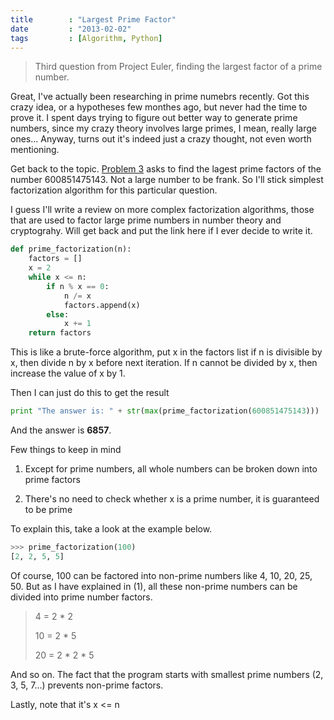 ```yaml
---
title        : "Largest Prime Factor"
date         : "2013-02-02"
tags         : [Algorithm, Python]
---
```


> Third question from Project Euler, finding the largest factor of a prime
> number.

Great, I've actually been researching in prime numebrs recently. Got this crazy
idea, or a hypotheses few monthes ago, but never had the time to prove it. I spent
days trying to figure out better way to generate prime numbers, since my crazy
theory involves large primes, I mean, really large ones... Anyway, turns out
it's indeed just a crazy thought, not even worth mentioning.

Get back to the topic. [Problem 3](http://projecteuler.net/problem=3) asks to
find the lagest prime factors of the number 600851475143. Not a large number to
be frank. So I'll stick simplest factorization algorithm for this particular
question.

I guess I'll write a review on more complex factorization algorithms, those that
are used to factor large prime numbers in number theory and cryptograhy. Will
get back and put the link here if I ever decide to write it.

``` python
def prime_factorization(n):
    factors = []
    x = 2
    while x <= n:
        if n % x == 0:
            n /= x
            factors.append(x)
        else:
            x += 1
    return factors
```

This is like a brute-force algorithm, put x in the factors list if n is
divisible by x, then divide n by x before next iteration. If n cannot be divided
by x, then increase the value of x by 1.

Then I can just do this to get the result

``` python
print "The answer is: " + str(max(prime_factorization(600851475143)))
```

And the answer is **6857**.

Few things to keep in mind

1. Except for prime numbers, all whole numbers can be broken down into prime factors

2. There's no need to check whether x is a prime number, it is guaranteed to be prime

To explain this, take a look at the example below.

``` python
>>> prime_factorization(100)
[2, 2, 5, 5]
```

Of course, 100 can be factored into non-prime numbers like 4, 10, 20, 25, 50.
But as I have explained in (1), all these non-prime numbers can be divided into
prime number factors.

> 4 = 2 * 2
>
> 10 = 2 * 5
>
> 20 = 2 * 2 * 5

And so on. The fact that the program starts with smallest prime numbers (2, 3,
5, 7...) prevents non-prime factors.

Lastly, note that it's x <= n
